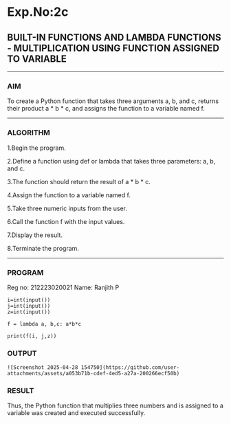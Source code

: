 # Exp.No:2c
## BUILT-IN FUNCTIONS AND LAMBDA FUNCTIONS - MULTIPLICATION USING FUNCTION ASSIGNED TO VARIABLE


---

### AIM  
To create a Python function that takes three arguments a, b, and c, returns their product a * b * c, and assigns the function to a variable named f.

---

### ALGORITHM
1.Begin the program.

2.Define a function using def or lambda that takes three parameters: a, b, and c.

3.The function should return the result of a * b * c.

4.Assign the function to a variable named f.

5.Take three numeric inputs from the user.

6.Call the function f with the input values.

7.Display the result.

8.Terminate the program.

---

### PROGRAM
Reg no: 212223020021
Name: Ranjith P
```
i=int(input())
j=int(input())
z=int(input())

f = lambda a, b,c: a*b*c

print(f(i, j,z))

```

### OUTPUT

```
![Screenshot 2025-04-28 154750](https://github.com/user-attachments/assets/a053b71b-cdef-4ed5-a27a-200266ecf50b)

```

### RESULT
Thus, the Python function that multiplies three numbers and is assigned to a variable was created and executed successfully.
```

```
